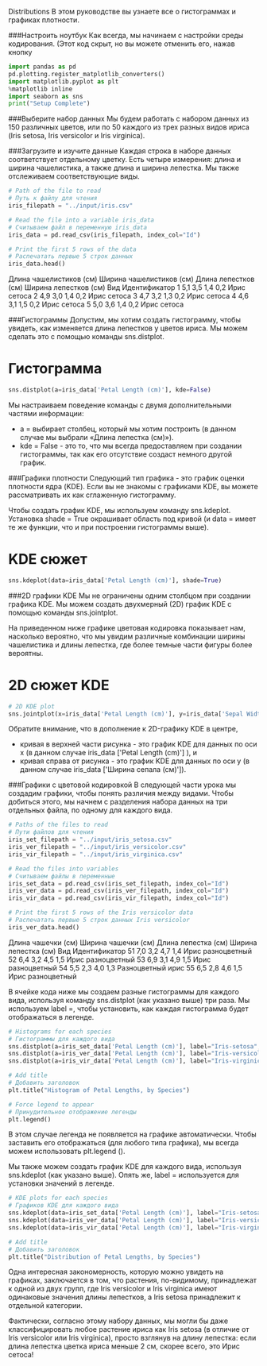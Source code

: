 Distributions
В этом руководстве вы узнаете все о гистограммах и графиках плотности.

###Настроить ноутбук
 Как всегда, мы начинаем с настройки среды кодирования. (Этот код скрыт, но вы можете отменить его, нажав кнопку 
```python
import pandas as pd
pd.plotting.register_matplotlib_converters()
import matplotlib.pyplot as plt
%matplotlib inline
import seaborn as sns
print("Setup Complete")
```

###Выберите набор данных
 Мы будем работать с набором данных из 150 различных цветов, или по 50 каждого из трех разных видов ириса (Iris 
 setosa, Iris versicolor и Iris virginica).


###Загрузите и изучите данные
Каждая строка в наборе данных соответствует отдельному цветку. Есть четыре измерения: длина и ширина чашелистика, а 
 также длина и ширина лепестка. Мы также отслеживаем соответствующие виды.
```python
# Path of the file to read
# Путь к файлу для чтения
iris_filepath = "../input/iris.csv"

# Read the file into a variable iris_data
# Считываем файл в переменную iris_data
iris_data = pd.read_csv(iris_filepath, index_col="Id")

# Print the first 5 rows of the data
# Распечатать первые 5 строк данных
iris_data.head()
```

Длина чашелистиков (см) Ширина чашелистиков (см) Длина лепестков (см) Ширина лепестков (см) Вид
Идентификатор
1 5,1 3,5 1,4 0,2 Ирис сетоса
2 4,9 3,0 1,4 0,2 Ирис сетоса
3 4,7 3,2 1,3 0,2 Ирис сетоса
4 4,6 3,1 1,5 0,2 Ирис сетоса
5 5,0 3,6 1,4 0,2 Ирис сетоса

###Гистограммы
Допустим, мы хотим создать гистограмму, чтобы увидеть, как изменяется длина лепестков у цветов ириса. Мы можем 
 сделать это с помощью команды sns.distplot.

# Гистограмма
```python
sns.distplot(a=iris_data['Petal Length (cm)'], kde=False)
```
Мы настраиваем поведение команды с двумя дополнительными частями информации:

- a = выбирает столбец, который мы хотим построить (в данном случае мы выбрали «Длина лепестка (см)»).
- kde = False - это то, что мы всегда предоставляем при создании гистограммы, так как его отсутствие создаст немного 
  другой график.


###Графики плотности
Следующий тип графика - это график оценки плотности ядра (KDE). Если вы не знакомы с графиками KDE, вы можете 
 рассматривать их как сглаженную гистограмму.

Чтобы создать график KDE, мы используем команду sns.kdeplot. Установка shade = True окрашивает область под кривой 
 (и data = имеет те же функции, что и при построении гистограммы выше).

# KDE сюжет
```python
sns.kdeplot(data=iris_data['Petal Length (cm)'], shade=True)
```

###2D графики KDE
Мы не ограничены одним столбцом при создании графика KDE. Мы можем создать двухмерный (2D) график KDE с помощью 
 команды sns.jointplot.

На приведенном ниже графике цветовая кодировка показывает нам, насколько вероятно, что мы увидим различные 
комбинации ширины чашелистика и длины лепестка, где более темные части фигуры более вероятны.

# 2D сюжет KDE
```python
# 2D KDE plot
sns.jointplot(x=iris_data['Petal Length (cm)'], y=iris_data['Sepal Width (cm)'], kind="kde")
```

Обратите внимание, что в дополнение к 2D-графику KDE в центре,

- кривая в верхней части рисунка - это график KDE для данных по оси x (в данном случае iris_data ['Petal Length (cm)']
), и
- кривая справа от рисунка - это график KDE для данных по оси y (в данном случае iris_data ['Ширина сепала (см)']).

###Графики с цветовой кодировкой
В следующей части урока мы создадим графики, чтобы понять различия между видами. Чтобы добиться этого, мы начнем с 
 разделения набора данных на три отдельных файла, по одному для каждого вида.
```python
# Paths of the files to read
# Пути файлов для чтения
iris_set_filepath = "../input/iris_setosa.csv"
iris_ver_filepath = "../input/iris_versicolor.csv"
iris_vir_filepath = "../input/iris_virginica.csv"

# Read the files into variables 
# Считываем файлы в переменные
iris_set_data = pd.read_csv(iris_set_filepath, index_col="Id")
iris_ver_data = pd.read_csv(iris_ver_filepath, index_col="Id")
iris_vir_data = pd.read_csv(iris_vir_filepath, index_col="Id")

# Print the first 5 rows of the Iris versicolor data
# Распечатать первые 5 строк данных Iris versicolor
iris_ver_data.head()
```

Длина чашечки (см) Ширина чашечки (см) Длина лепестка (см) Ширина лепестка (см) Вид
Идентификатор
51 7,0 3,2 4,7 1,4 Ирис разноцветный
52 6,4 3,2 4,5 1,5 Ирис разноцветный
53 6,9 3,1 4,9 1,5 Ирис разноцветный
54 5,5 2,3 4,0 1,3 Разноцветный ирис
55 6,5 2,8 4,6 1,5 Ирис разноцветный

В ячейке кода ниже мы создаем разные гистограммы для каждого вида, используя команду sns.distplot (как указано выше)
 три раза. Мы используем label =, чтобы установить, как каждая гистограмма будет отображаться в легенде.
```python
# Histograms for each species
# Гистограммы для каждого вида
sns.distplot(a=iris_set_data['Petal Length (cm)'], label="Iris-setosa", kde=False)
sns.distplot(a=iris_ver_data['Petal Length (cm)'], label="Iris-versicolor", kde=False)
sns.distplot(a=iris_vir_data['Petal Length (cm)'], label="Iris-virginica", kde=False)

# Add title
# Добавить заголовок
plt.title("Histogram of Petal Lengths, by Species")

# Force legend to appear
# Принудительное отображение легенды
plt.legend()
```

В этом случае легенда не появляется на графике автоматически. Чтобы заставить его отображаться (для любого типа 
 графика), мы всегда можем использовать plt.legend ().

Мы также можем создать график KDE для каждого вида, используя sns.kdeplot (как указано выше). Опять же, label = 
 используется для установки значений в легенде.
```python
# KDE plots for each species
# Графиков KDE для каждого вида
sns.kdeplot(data=iris_set_data['Petal Length (cm)'], label="Iris-setosa", shade=True)
sns.kdeplot(data=iris_ver_data['Petal Length (cm)'], label="Iris-versicolor", shade=True)
sns.kdeplot(data=iris_vir_data['Petal Length (cm)'], label="Iris-virginica", shade=True)

# Add title
# Добавить заголовок
plt.title("Distribution of Petal Lengths, by Species")
```

Одна интересная закономерность, которую можно увидеть на графиках, заключается в том, что растения, по-видимому, 
 принадлежат к одной из двух групп, где Iris versicolor и Iris virginica имеют одинаковые значения длины лепестков, 
а Iris setosa принадлежит к отдельной категории.

Фактически, согласно этому набору данных, мы могли бы даже классифицировать любое растение ириса как Iris setosa (в 
отличие от Iris versicolor или Iris virginica), просто взглянув на длину лепестка: если длина лепестка цветка ириса 
меньше 2 см, скорее всего, это Ирис сетоса! 